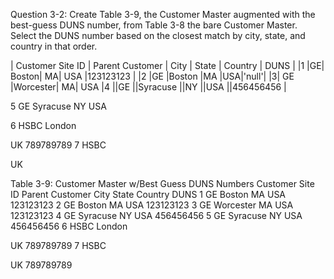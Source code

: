 Question 3-2: Create Table 3-9, the Customer Master augmented with the best-guess DUNS number, from Table 3-8 the bare Customer Master.  Select the DUNS number based on the closest match by city, state, and country in that order.


| Customer Site ID | Parent Customer | City | State | Country | DUNS |
|1 |GE| Boston| MA| USA |123123123 |
|2 |GE |Boston |MA |USA|'null'|
|3| GE |Worcester| MA| USA
|4 ||GE ||Syracuse ||NY ||USA ||456456456 |

5
GE
Syracuse
NY
USA


6
HSBC
London


UK
789789789
7
HSBC




UK



Table 3-9:  Customer Master w/Best Guess DUNS Numbers
Customer Site ID Parent Customer City State Country DUNS
1
GE
Boston
MA
USA
123123123
2
GE
Boston
MA
USA
123123123
3
GE
Worcester
MA
USA
123123123
4
GE
Syracuse
NY
USA
456456456
5
GE
Syracuse
NY
USA
456456456
6
HSBC
London


UK
789789789
7
HSBC




UK
789789789
